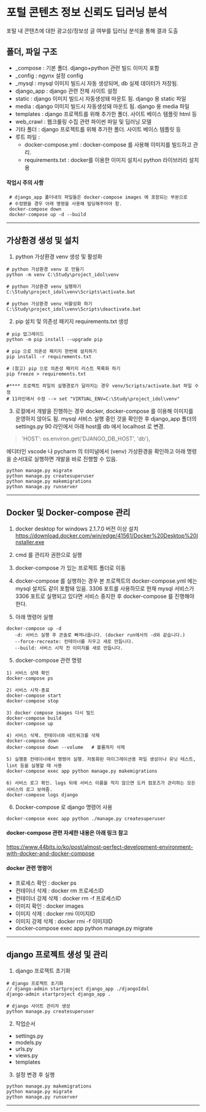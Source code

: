 # 포털 콘텐츠 정보 신뢰도 딥러닝 분석
포털 내 콘텐츠에 대한 광고성/정보성 글 여부를 딥러닝 분석을 통해 결과 도출

## 폴더, 파일 구조

 - _compose : 기본 폴더. django+python 관련 빌드 이미지 포함
 - _config : ngynx 설정 config 
 - _mysql : mysql 이미지 빌드시 자동 생성되며, db 실제 데이터가 저장됨.
 - django_app : django 관련 전체 사이트 설정
 - static : django 이미지 빌드시 자동생성돼 마운트 됨. django 용 static 파일
 - media : django 이미지 빌드시 자동생성돼 마운트 됨. django 용 media 파일
 - templates : django 프로젝트를 위해 추가한 폴더. 사이트 베이스 템플릿 html 등
 - web_crawl : 웹크롤링 수집 관련 파이썬 파일 및 딥러닝 모델
 - 기타 폴더 : django 프로젝트를 위해 추가한 폴더. 사이트 베이스 템플릿 등
 - 루트 파일 :
   * docker-compose.yml : docker-compose 를 사용해 이미지를 빌드하고 관리.
   * requirements.txt : docker를 이용한 이미지 설치시 python 라이브러리 설치용

  #### 작업시 주의 사항
  ```
   # django_app 폴더내의 파일들은 docker-compose images 에 포함되는 부분으로
   # 수정됐을 경우 아래 명령을 사용해 빌딩해주어야 함.
   docker-compose down
   docker-compose up -d --build
   ```

----

## 가상환경 생성 및 설치

1. python 가상환경 venv 생성 및 활성화
```
# python 가상환경 venv 로 만들기
python -m venv C:\Study\project_idol\venv

# python 가상환경 venv 실행하기
C:\Study\project_idol\venv\Scripts\activate.bat

# python 가상환경 venv 비활성화 하기
C:\Study\project_idol\venv\Scripts\deactivate.bat
```
2. pip 설치 및 의존성 패키지 requirements.txt 생성
```
# pip 업그레이드
python -m pip install --upgrade pip

# pip 으로 의존성 패키지 한번에 설치하기
pip install -r requirements.txt

# (참고) pip 으로 의존성 패키지 리스트 목록화 하기
pip freeze > requirements.txt

#**** 프로젝트 파일의 실행경로가 달라지는 경우 venv/Scripts/activate.bat 파일 수정
# 11라인에서 수정 --> set "VIRTUAL_ENV=C:\Study\project_idol\venv"
```
3. 로컬에서 개발을 진행하는 경우 docker, docker-compose 를 이용해 이미지를 운영하지 않아도 됨.
mysql 서비스 실행 중인 것을 확인한 후 django_app 폴더의 settings.py 90 라인에서 아래 host를 db 에서 localhost 로 변경.

> 'HOST': os.environ.get('DJANGO_DB_HOST', 'db'), 

에디터인 vscode 나 pycharm 의 터미널에서 (venv) 가상환경을 확인하고 아래 명령을 순서대로 실행하면 개발을 바로 진행할 수 있음.

```
python manage.py migrate
python manage.py createsuperuser
python manage.py makemigrations
python manage.py runserver
```

----


## Docker 및 Docker-compose 관리
1. docker desktop for windows 2.1.7.0 버전 이상 설치
<https://download.docker.com/win/edge/41561/Docker%20Desktop%20Installer.exe>

2. cmd 를 관리자 권한으로 실행

3. docker-compose 가 있는 프로젝트 폴더로 이동

4. docker-compose 를 실행하는 경우 본 프로젝트의 docker-compose.yml 에는 mysql 설치도 같이 포함돼 있음.
3306 포트를 사용하므로 현재 mysql 서비스가 3306 포트로 실행되고 있다면 서비스 중지한 후 docker-compose 를 진행해야 한다.

4. 아래 명령어 실행
```
docker-compose up -d
   -d: 서비스 실행 후 콘솔로 빠져나옵니다. (docker run에서의 -d와 같습니다.)
   --force-recreate: 컨테이너를 지우고 새로 만듭니다.
   --build: 서비스 시작 전 이미지를 새로 만듭니다.
```
5. docker-compose 관련 명령
```
1) 서비스 상태 확인
docker-compose ps

2) 서비스 시작-종료
docker-compose start
docker-compose stop

3) docker compose images 다시 빌드
docker-compose build
docker-compose up

4) 서비스 삭제. 컨테이너와 네트워크를 삭제
docker-compose down
docker-compose down --volume   # 볼륨까지 삭제

5) 실행중 컨테이너에서 명령어 실행. 자동화된 마이그레이션용 파일 생성이나 유닛 테스트, lint 등을 실행할 때 사용
docker-compose exec app python manage.py makemigrations

6) 서비스 로그 확인. logs 뒤에 서비스 이름을 적지 않으면 도커 컴포즈가 관리하는 모든 서비스의 로그 보여줌.
docker-compose logs django
```

6. Docker-compose 로 django 명령어 사용
```
docker-compose exec app python ./manage.py createsuperuser
```

#### docker-compose 관련 자세한 내용은 아래 링크 참고
<https://www.44bits.io/ko/post/almost-perfect-development-environment-with-docker-and-docker-compose>

#### docker 관련 명령어
- 프로세스 확인 : docker ps
- 컨테이너 삭제 : docker rm 프로세스ID
- 컨테이너 강제 삭제  : docker rm -f 프로세스ID
- 이미지 확인 : docker images
- 이미지 삭제 : docker rmi 이미지ID
- 이미지 강제 삭제  : docker rmi -f 이미지ID
- docker-compose exec app python manage.py migrate

---

## django 프로젝트 생성 및 관리
1. django 프로젝트 초기화
```
# django 프로젝트 초기화
// django-admin startproject django_app ./djangoIdol
django-admin startproject django_app .

# django 사이트 관리자 생성
python manage.py createsuperuser
```
2. 작업순서
- settings.py
- models.py
- urls.py
- views.py
- templates

3. 설정 변경 후 실행
```
python manage.py makemigrations
python manage.py migrate
python manage.py runserver
```
----